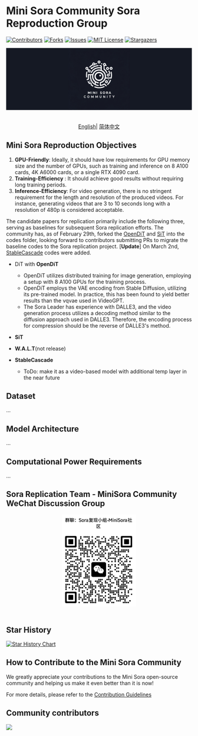 # Mini Sora Community Sora Reproduction Group

<!-- PROJECT SHIELDS -->

[![Contributors][contributors-shield]][contributors-url]
[![Forks][forks-shield]][forks-url]
[![Issues][issues-shield]][issues-url]
[![MIT License][license-shield]][license-url]
[![Stargazers][stars-shield]][stars-url]
<br />

<!-- PROJECT LOGO -->
<div align="center">

<img src="../assets/logo.jpg" width="600"/>
  <div>&nbsp;</div>
  <div align="center">
  </div>
</div>

<div align="center">

[English](./README.md)| [简体中文](./README_CN.md)  

</div>


## Mini Sora Reproduction Objectives

1. **GPU-Friendly**: Ideally, it should have low requirements for GPU memory size and the number of GPUs, such as training and inference on 8 A100 cards, 4K A6000 cards, or a single RTX 4090 card.
2. **Training-Efficiency** : It should achieve good results without requiring long training periods.
3. **Inference-Efficiency**: For video generation, there is no stringent requirement for the length and resolution of the produced videos. For instance, generating videos that are 3 to 10 seconds long with a resolution of 480p is considered acceptable.

The candidate papers for replication primarily include the following three, serving as baselines for subsequent Sora replication efforts. The community has, as of February 29th, forked the [OpenDiT](https://github.com/NUS-HPC-AI-Lab/OpenDiT) and [SiT](https://github.com/willisma/SiT) into the codes folder, looking forward to contributors submitting PRs to migrate the baseline codes to the Sora replication project. [**Update**] On March 2nd, [StableCascade](https://github.com/Stability-AI/StableCascade) codes were added.


- DiT with **OpenDiT**
  - OpenDiT utilizes distributed training for image generation, employing a setup with 8 A100 GPUs for the training process.
  - OpenDiT employs the VAE encoding from Stable Diffusion, utilizing its pre-trained model. In practice, this has been found to yield better results than the vqvae used in VideoGPT.
  - The Sora Leader has experience with DALLE3, and the video generation process utilizes a decoding method similar to the diffusion approach used in DALLE3. Therefore, the encoding process for compression should be the reverse of DALLE3's method.
- **SiT**
- **W.A.L.T**(not release)

- **StableCascade**
  - ToDo: make it as a video-based model with additional temp layer in the near future

## Dataset

...

## Model Architecture

...


## Computational Power Requirements

...


<!-- 
**After submitting a PR or Issue**, you can apply to join the Mini Sora contributors community and request to join the Sora-related paper replication group!

<div align="center">

<img src="assets/sora-reproduce.png" width="200"/>
  <div>&nbsp;</div>
  <div align="center">
  </div>
</div>
-->


## Sora Replication Team - MiniSora Community WeChat Discussion Group


<div align="center">

<img src="../assets/sora-reproduce.png" width="200"/>
  <div>&nbsp;</div>
  <div align="center">
  </div>
</div>

## Star History

[![Star History Chart](https://api.star-history.com/svg?repos=mini-sora/minisora&type=Date)](https://star-history.com/#mini-sora/minisora&Date)

## How to Contribute to the Mini Sora Community


We greatly appreciate your contributions to the Mini Sora open-source community and helping us make it even better than it is now!

For more details, please refer to the [Contribution Guidelines](../docs/CONTRIBUTING.md)

## Community contributors


<!-- readme: collaborators,contributors -start -->

<!-- readme: collaborators,contributors -end -->

<a href="https://github.com/mini-sora/minisora/graphs/contributors">
  <img src="https://contrib.rocks/image?repo=mini-sora/minisora" />
</a>

[your-project-path]: mini-sora/minisora
[contributors-shield]: https://img.shields.io/github/contributors/mini-sora/minisora.svg?style=flat-square
[contributors-url]: https://github.com/mini-sora/minisora/graphs/contributors
[forks-shield]: https://img.shields.io/github/forks/mini-sora/minisora.svg?style=flat-square
[forks-url]: https://github.com/mini-sora/minisora/network/members
[stars-shield]: https://img.shields.io/github/stars/mini-sora/minisora.svg?style=flat-square
[stars-url]: https://github.com/mini-sora/minisora/stargazers
[issues-shield]: https://img.shields.io/github/issues/mini-sora/minisora.svg?style=flat-square
[issues-url]: https://img.shields.io/github/issues/mini-sora/minisora.svg
[license-shield]: https://img.shields.io/github/license/mini-sora/minisora.svg?style=flat-square
[license-url]: https://github.com/mini-sora/minisora/blob/main/LICENSE